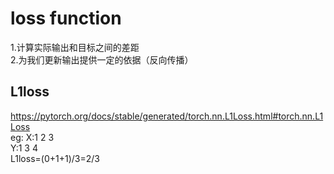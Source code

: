 # loss function
1.计算实际输出和目标之间的差距         
2.为我们更新输出提供一定的依据（反向传播）

## L1loss
https://pytorch.org/docs/stable/generated/torch.nn.L1Loss.html#torch.nn.L1Loss             
eg:
   X:1  2  3            
   Y:1  3  4              
   L1loss=(0+1+1)/3=2/3                 
